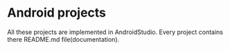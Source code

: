 # Android projects
<p> All these projects are implemented in AndroidStudio.
Every project contains there README.md file(documentation).
</p>






